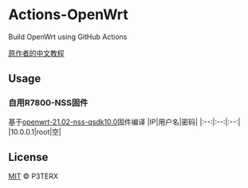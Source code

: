 # Actions-OpenWrt

Build OpenWrt using GitHub Actions

[原作者的中文教程](https://p3terx.com/archives/build-openwrt-with-github-actions.html)

## Usage

### 自用R7800-NSS固件
基于[openwrt-21.02-nss-qsdk10.0](https://github.com/ACwifidude/openwrt)固件编译
|IP|用户名|密码|
|:--:|:--:|:--:|
|10.0.0.1|root|空|


## License

[MIT](https://github.com/P3TERX/Actions-OpenWrt/blob/main/LICENSE) © P3TERX
